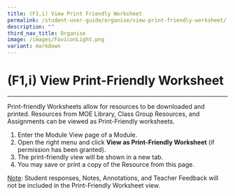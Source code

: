 ```yaml
---
title: (F1,i) View Print Friendly Worksheet
permalink: /student-user-guide/organise/view-print-friendly-worksheet/
description: ""
third_nav_title: Organise
image: /images/FaviconLight.png
variant: markdown
---
```

<h1>(F1,i) View Print-Friendly Worksheet</h1>
<hr>
<p>Print-friendly Worksheets allow for resources to be downloaded and printed. Resources from MOE Library, Class Group Resources, and Assignments can be viewed as Print-Friendly worksheets.</p>
<ol>
	<li>Enter the Module View page of a Module.</li>
	<li>Open the right menu and click <strong>View as Print-Friendly Worksheet</strong> (if permission has been granted).</li>
	<li>The print-friendly view will be shown in a new tab.</li>
	<li>You may save or print a copy of the Resource from this page.</li>
</ol>

<p><u>Note</u>: Student responses, Notes, Annotations, and Teacher Feedback will not be included in the Print-Friendly Worksheet view.</p>